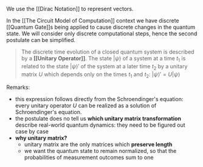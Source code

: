 We use the [[Dirac Notation]] to represent vectors.

In the [[The Circuit Model of Computation]] context we have discrete [[Quantum Gate]]s being applied to cause discrete changes in the quantum state. 
We will consider only discrete computational steps, hence the second postulate can be simplified. 

> The discrete time evolution of a closed quantum system is described by a **[[Unitary Operator]]**. 
> The state $|\psi\rangle$ of a system at a time $t_1$ is related to the state $|\psi\rangle'$ of the system at a later time $t_2$ by a unitary matrix $U$ which depends only on the times $t_1$ and $t_2$: $|\psi\rangle' = U|\psi\rangle$   

Remarks: 
- this expression follows directly from the Schroendinger's equation: every unitary operator $U$ can be realized as a solution of Schroendinger's equation. 
- the postulate does no tell us **which unitary matrix transformation** describe real-world quantum dynamics: they need to be figured out case by case
- **why unitary matrix?**
	- unitary matrix are the only matrices which **preserve length**
	- we want the quantum state to remain normalized, so that the probabilities of measurement outcomes sum to one